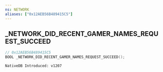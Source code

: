 ```yaml
---
ns: NETWORK
aliases: ["0x12AEB56B489415C5"]
---
```

## _NETWORK_DID_RECENT_GAMER_NAMES_REQUEST_SUCCEED

```c
// 0x12AEB56B489415C5
BOOL _NETWORK_DID_RECENT_GAMER_NAMES_REQUEST_SUCCEED();
```

```
NativeDB Introduced: v1207
```

